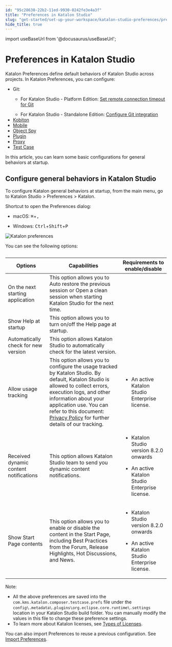 ```yaml
---
id: "95c28630-22b2-11ed-9930-0242fe3e4a3f"
title: "Preferences in Katalon Studio"
slug: "get-started/set-up-your-workspace/katalon-studio-preferences/preferences-in-katalon-studio"
hide_title: true
---
```

import useBaseUrl from '@docusaurus/useBaseUrl';


# <a id="id" class="anchor_top_offset"/><a id="ariaid-title1" class="anchor_top_offset"/> Preferences in <span xmlns="http://www.w3.org/1999/xhtml" className="ph">Katalon Studio</span> 

<p xmlns="http://www.w3.org/1999/xhtml" className="p"><span className="ph uicontrol">Katalon Preferences</span> define default behaviors of <span className="ph">Katalon Studio</span>   across projects. In <span className="ph uicontrol">Katalon Preferences</span>, you can configure:</p> 
<ul xmlns="http://www.w3.org/1999/xhtml" className="ul"><li className="li">     Git:<ul className="ul"><li className="li"><p className="p">For Katalon Studio - Platform Edition: <a className="xref" href="/docs/test-generation/manage-projects/project-settings/git-integration/git-integration-in-katalon-studio---platform-edition#task-6174">Set remote connection timeout for Git</a></p></li><li className="li">For Katalon Studio - Standalone Edition: <a className="xref" href="/docs/test-generation/manage-projects/project-settings/git-integration/git-integration-in-katalon-studio---standalone-edition#id_2">Configure Git integration</a></li></ul></li><li className="li">     <a className="xref" href="/docs/test-execution/cloud-based-test-execution/integration-with-other-vendors-for-cloud-execution/kobiton-integration/kobiton-integration-with-katalon-studio#id_1">Kobiton</a>   </li><li className="li">     <a className="xref" href="/docs/get-started/set-up-your-workspace/katalon-studio-preferences/mobile-preferences-in-katalon-studio">Mobile</a>   </li><li className="li">     <a className="xref" href="/docs/get-started/set-up-your-workspace/katalon-studio-preferences/object-spy-preferences-in-katalon-studio">Object       Spy</a>   </li><li className="li">     <a className="xref" href="/docs/plugins-and-add-ons/katalon-store/katalon-studio-plugins/using-katalon-store-plugins">Plugin</a>   </li><li className="li">     <a className="xref" href="/docs/get-started/set-up-your-workspace/katalon-studio-preferences/set-proxy-preferences-in-katalon-studio">Proxy</a>   </li><li className="li">     <a className="xref" href="/docs/get-started/set-up-your-workspace/katalon-studio-preferences/test-case-preferences-in-katalon-studio">Test       Case</a>   </li></ul> 
<p xmlns="http://www.w3.org/1999/xhtml" className="p">In this article, you can learn some basic configurations for   general behaviors at startup.</p> 

## <a id="id_1" class="anchor_top_offset"/>Configure general behaviors in <span xmlns="http://www.w3.org/1999/xhtml" className="ph">Katalon Studio</span> 

<p xmlns="http://www.w3.org/1999/xhtml" className="p">To configure Katalon general behaviors at startup, from the main menu, go to <span className="ph uicontrol">Katalon Studio</span> &gt; <span className="ph uicontrol">Preferences</span> &gt; <span className="ph uicontrol">Katalon</span>.</p> 
<p xmlns="http://www.w3.org/1999/xhtml" className="p">Shortcut to open the <span className="ph uicontrol">Preferences</span> dialog:</p> 
<ul xmlns="http://www.w3.org/1999/xhtml" className="ul"><li className="li">     <p className="p"><span className="ph uicontrol">macOS</span>: <kbd className="ph userinput">⌘</kbd>+<kbd className="ph userinput">,</kbd></p>   </li><li className="li">     <p className="p"><span className="ph uicontrol">Windows</span>: <kbd className="ph userinput">Ctrl</kbd>+<kbd className="ph userinput">Shift</kbd>+<kbd className="ph userinput">P</kbd></p>   </li></ul> 
<p xmlns="http://www.w3.org/1999/xhtml" className="p"><img className="image" width={600} src={useBaseUrl("/95c51e40-22b2-11ed-9930-0242fe3e4a3f.png")} alt="Katalon preferences" /> </p> 
<p xmlns="http://www.w3.org/1999/xhtml" className="p">You can see the following options:</p> 
<table xmlns="http://www.w3.org/1999/xhtml" className="table"><caption /><colgroup><col /><col /><col /></colgroup><thead className="thead"><tr className><th className="entry anchor_top_offset" id="id_1__entry__1">Options</th><th className="entry anchor_top_offset" id="id_1__entry__2">Capabilities</th><th className="entry anchor_top_offset" id="id_1__entry__3">Requirements to enable/disable</th></tr></thead><tbody className="tbody"><tr className><td className="entry" headers="id_1__entry__1 id_1__entry__2 id_1__entry__3 ">On the next starting application</td><td className="entry" headers="id_1__entry__1 id_1__entry__2 id_1__entry__3 ">This option allows you to <span className="ph uicontrol">Auto restore the previous session</span> or <span className="ph uicontrol">Open a clean session</span> when starting <span className="ph">Katalon Studio</span> for the next time.</td><td className="entry" headers="id_1__entry__1 id_1__entry__2 id_1__entry__3 " /></tr><tr className><td className="entry" headers="id_1__entry__1 id_1__entry__2 id_1__entry__3 ">Show Help at startup</td><td className="entry" headers="id_1__entry__1 id_1__entry__2 id_1__entry__3 ">This option allows you to turn on/off the <span className="ph uicontrol">Help</span> page at startup.</td><td className="entry" headers="id_1__entry__1 id_1__entry__2 id_1__entry__3 " /></tr><tr className><td className="entry" headers="id_1__entry__1 id_1__entry__2 id_1__entry__3 ">Automatically check for new version</td><td className="entry" headers="id_1__entry__1 id_1__entry__2 id_1__entry__3 ">This option allows <span className="ph">Katalon Studio</span> to automatically check for the latest version.</td><td className="entry" headers="id_1__entry__1 id_1__entry__2 id_1__entry__3 " /></tr><tr className><td className="entry" headers="id_1__entry__1 id_1__entry__2 id_1__entry__3 ">Allow usage tracking</td><td className="entry" headers="id_1__entry__1 id_1__entry__2 id_1__entry__3 ">This option allows you to configure the usage tracked by <span className="ph">Katalon Studio</span>. By default, <span className="ph">Katalon Studio</span> is allowed to collect errors, execution logs, and other information about your application use. You can refer to this document: <a className="xref j-external-link" href="https://www.katalon.com/terms/katalon/privacy-policy/" target="_blank">Privacy Policy</a> for further details of our tracking.</td><td className="entry" headers="id_1__entry__1 id_1__entry__2 id_1__entry__3 ">         <ul className="ul"><li className="li">             <p className="p">An active Katalon Studio Enterprise license.</p>           </li></ul>       </td></tr><tr className><td className="entry" headers="id_1__entry__1 id_1__entry__2 id_1__entry__3 ">Received dynamic content notifications</td><td className="entry" headers="id_1__entry__1 id_1__entry__2 id_1__entry__3 ">This option allows <span className="ph">Katalon Studio</span> team to send you dynamic content notifications.</td><td className="entry" headers="id_1__entry__1 id_1__entry__2 id_1__entry__3 ">         <ul className="ul"><li className="li">             <p className="p"><span className="ph">Katalon Studio</span> version 8.2.0 onwards</p>           </li><li className="li">             <p className="p">An active Katalon Studio Enterprise license.</p>           </li></ul>       </td></tr><tr className><td className="entry" headers="id_1__entry__1 id_1__entry__2 id_1__entry__3 ">Show Start Page contents</td><td className="entry" headers="id_1__entry__1 id_1__entry__2 id_1__entry__3 ">This option allows you to enable or disable the content in the Start Page, including Best Practices from the Forum, Release Highlights, Hot Discussions, and News.</td><td className="entry" headers="id_1__entry__1 id_1__entry__2 id_1__entry__3 ">         <ul className="ul"><li className="li">             <p className="p"><span className="ph">Katalon Studio</span> version 8.2.0 onwards</p>           </li><li className="li">             <p className="p">An active Katalon Studio Enterprise license.</p>           </li></ul>       </td></tr></tbody></table> 
<div xmlns="http://www.w3.org/1999/xhtml" className="note note note_note"><span className="note__title">Note:</span> 
  <ul className="ul"><li className="li">All the above preferences are saved into the <code className="ph codeph">com.kms.katalon.composer.testcase.prefs</code> file under the <code className="ph codeph">config\.metadata\.plugins\org.eclipse.core.runtime\.settings</code> location in your Katalon Studio build folder. You can manually modify the values in this file to change these preference settings.</li><li className="li">To learn more about Katalon licenses, see <a className="xref" href="/docs/administration/katalon-studio-enterprise-and-katalon-runtime-engine-license/license-overview">Types of Licenses</a>.</li></ul>
</div>
<p xmlns="http://www.w3.org/1999/xhtml" className="p">You can also import Preferences to reuse a previous configuration. See <a className="xref" href="/docs/get-started/set-up-your-workspace/katalon-studio-preferences/import-preferences-to-katalon-studio">Import Preferences</a>.</p> 
